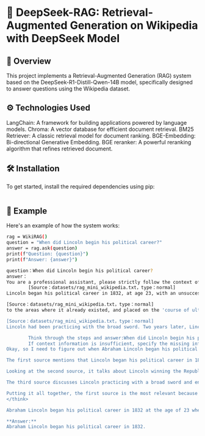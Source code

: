 # 🧠 DeepSeek-RAG: Retrieval-Augmented Generation on Wikipedia with DeepSeek Model

## 📖 Overview
This project implements a Retrieval-Augmented Generation (RAG) system based on the DeepSeek-R1-Distill-Qwen-14B model, specifically designed to answer questions using the Wikipedia dataset. 

## ⚙️ Technologies Used
LangChain: A framework for building applications powered by language models.
Chroma: A vector database for efficient document retrieval.
BM25 Retriever: A classic retrieval model for document ranking.
BGE-Embedding: Bi-directional Generative Embedding.
BGE reranker: A powerful reranking algorithm that refines retrieved document.

## 🛠️ Installation
To get started, install the required dependencies using pip:
```bash

```

## 📝 Example
Here's an example of how the system works:
```bash
rag = WikiRAG()
question = "When did Lincoln begin his political career?"
answer = rag.ask(question)
print(f"Question: {question}")
print(f"Answer: {answer}")
```

```bash
question：When did Lincoln begin his political career?
answer：
You are a professional assistant, please strictly follow the context of the source:
        [Source：datasets/rag_mini_wikipedia.txt，type：normal]
Lincoln began his political career in 1832, at age 23, with an unsuccessful campaign for the Illinois General Assembly, as a member of the Whig Party. He ran eighth in a field of 13 candidates.

[Source：datasets/rag_mini_wikipedia.txt，type：normal]
to the areas where it already existed, and placed on the 'course of ultimate extinction... .'"  Lincoln won the Republican Party nomination in 1860 and was elected president later that year. During his term, he helped preserve the United States by leading the defeat of the secessionist Confederate States of America in the American Civil War. He introduced measures that resulted in the abolition of slavery, issuing his Emancipation Proclamation in 1863 and promoting the passage of the Thirteenth Amendment

[Source：datasets/rag_mini_wikipedia.txt，type：normal]
Lincoln had been practicing with the broad sword. Two years later, Lincoln entered law practice with William Herndon, a fellow Whig. In 1854, both men joined the fledgling Republican Party. Following Lincoln's death, Herndon began collecting stories about Lincoln and published them in Herndon's Lincoln. The first photograph ever taken of Mary Lincoln, a daguerreotype by Shepherd in 1846. On November 4 1842 Lincoln married Mary Todd, daughter of a prominent slave-owning family from Kentucky. The couple had

        Think through the steps and answer:When did Lincoln begin his political career?
        If context information is insufficient, specify the missing information. Finally, give a structured answer.</think>
Okay, so I need to figure out when Abraham Lincoln began his political career. I'll start by looking at the provided context from the source datasets. 

The first source mentions that Lincoln began his political career in 1832 at the age of 23, running for the Illinois General Assembly as a member of the Whig Party, but he was unsuccessful. That seems pretty straightforward. It clearly states the year he started, so that should be the answer.

Looking at the second source, it talks about Lincoln winning the Republican Party nomination in 1860 and being elected president that year. While this is important, it's about a later part of his career, not the beginning. So this doesn't add new information about when he started.

The third source discusses Lincoln practicing with a broad sword and entering law practice with William Herndon in 1854. It also mentions his marriage in 1842 and his involvement with the Republican Party in 1854. While this provides additional context about his personal life and later political activities, it doesn't directly answer when he began his political career.

Putting it all together, the first source is the most relevant because it explicitly states the year Lincoln started his political career. The other sources provide supplementary information but don't contradict or add to the specific question about the start date.
</think>

Abraham Lincoln began his political career in 1832 at the age of 23 when he ran for the Illinois General Assembly as a member of the Whig Party. 

**Answer:**  
Abraham Lincoln began his political career in 1832.
```

